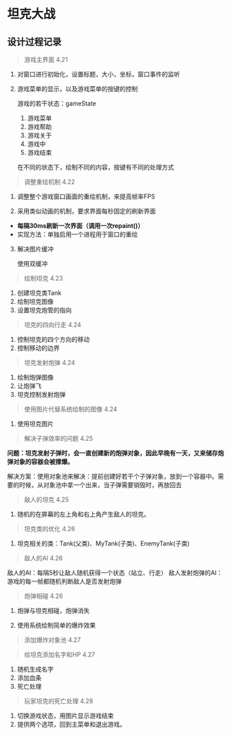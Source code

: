 # 坦克大战

## 设计过程记录

> 游戏主界面 4.21

 1. 对窗口进行初始化，设置标题，大小，坐标，窗口事件的监听

 2. 游戏菜单的显示，以及游戏菜单的按键的控制

    游戏的若干状态：gameState

    1. 游戏菜单
    2. 游戏帮助
    3. 游戏关于
    4. 游戏中
    5. 游戏结束

    在不同的状态下，绘制不同的内容，按键有不同的处理方式

> 调整重绘机制 4.22

   1. 调整整个游戏窗口画面的重绘机制，来提高帧率FPS

   2. 采用类似动画的机制，要求界面每秒固定的刷新界面

   * **每隔30ms刷新一次界面（调用一次repaint()）**
   * 实现方法：单独启用一个进程用于窗口的重绘
   
   3. 解决图片缓冲
      
      使用双缓冲

> 绘制坦克 4.23
   
   1. 创建坦克类Tank
   2. 绘制坦克图像
   3. 设置坦克炮管的指向


> 坦克的四向行走 4.24
  
   1. 控制坦克的四个方向的移动
   2. 控制移动的边界
   
> 坦克发射炮弹 4.24
   
   1. 绘制炮弹图像
   2. 让炮弹飞
   3. 坦克控制发射炮弹
   
> 使用图片代替系统绘制的图像 4.24
   
   1. 使用坦克图片
   
> 解决子弹效率的问题 4.25
   
   **问题：坦克发射子弹时，会一直创建新的炮弹对象，因此早晚有一天，又来储存炮弹对象的容器会被撑爆。**
   
   解决方案：使用对象池来解决：提前创建好若干个子弹对象，放到一个容器中。需要的时候，从对象池中拿一个出来，当子弹需要销毁时，再放回去
     
     
> 敌人的坦克 4.25

   1. 随机的在屏幕的左上角和右上角产生敌人的坦克。
   
> 坦克类的优化 4.26

   1. 坦克相关的类：Tank(父类)、MyTank(子类)、EnemyTank(子类)
   
   
> 敌人的AI 4.26
    
   敌人的AI：每隔5秒让敌人随机获得一个状态（站立、行走）
   敌人发射炮弹的AI：游戏的每一帧都随机判断敌人是否发射炮弹
   
   
> 炮弹相碰 4.26

   1. 炮弹与坦克相碰，炮弹消失
   
   2. 使用系统绘制简单的爆炸效果
   
   
> 添加爆炸对象池 4.27


   
> 给坦克添加名字和HP 4.27

   1. 随机生成名字
   2. 添加血条
   3. 死亡处理
   
> 玩家坦克的死亡处理 4.28

   1. 切换游戏状态，用图片显示游戏结束
   2. 提供两个选项，回到主菜单和退出游戏。

   
   
   
   
   
   
   
   
   